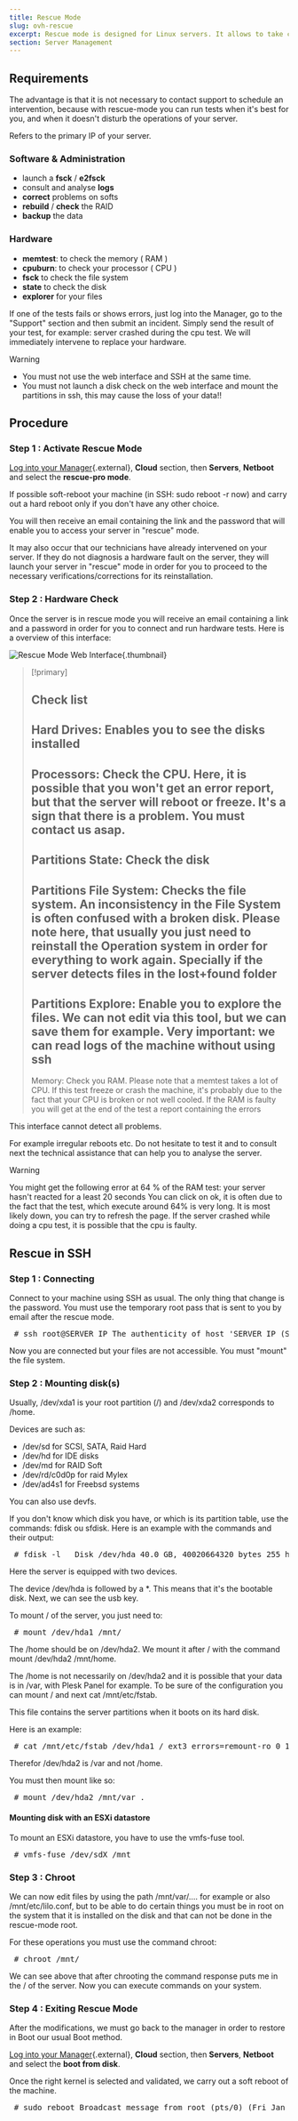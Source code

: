 ```yaml
---
title: Rescue Mode
slug: ovh-rescue
excerpt: Rescue mode is designed for Linux servers. It allows to take control SSH on the machine and also to check the hardware of the server.
section: Server Management
---
```



## Requirements
The advantage is that it is not necessary to contact support to schedule an intervention, because with rescue-mode you can run tests when it's best for you, and when it doesn't disturb the operations of your server.

Refers to the primary IP of your server.


### Software &amp; Administration
- launch a **fsck** / **e2fsck**
- consult and analyse **logs**
- **correct** problems on softs
- **rebuild** / **check** the RAID
- **backup** the data


### Hardware
- **memtest**: to check the memory ( RAM )
- **cpuburn**: to check your processor ( CPU )
- **fsck** to check the file system
- **state** to check the disk
- **explorer** for your files

If one of the tests fails or shows errors, just log into the Manager, go to the "Support" section and then submit an incident. Simply send the result of your test, for example: server crashed during the cpu test. We will immediately intervene to replace your hardware.



> [!warning]
>
> - You must not use the web interface and SSH at the same time.
> - You must not launch a disk check on the web interface and mount the partitions in ssh, this may cause the loss of your data!!
> 
> 


## Procedure

### Step 1 &#58; Activate Rescue Mode
[Log into your Manager](https://www.ovh.com/manager){.external}, **Cloud** section, then **Servers**, **Netboot** and select the **rescue-pro mode**.

If possible soft-reboot your machine (in SSH: sudo reboot -r now) and carry out a hard reboot only if you don't have any other choice.

You will then receive an email containing the link and the password that will enable you to access your server in "rescue" mode.

It may also occur that our technicians have already intervened on your server. If they do not diagnosis a hardware fault on the server, they will launch your server in "rescue" mode in order for you to proceed to the necessary verifications/corrections for its reinstallation.


### Step 2 &#58; Hardware Check
Once the server is in rescue mode you will receive an email containing a link and a password in order for you to connect and run hardware tests. Here is a overview of this interface:


![Rescue Mode Web Interface](images/rescue-web-interface.png){.thumbnail}



> [!primary]
>
> Check list
> - 
> Hard Drives: Enables you to see the disks installed
> - 
> Processors: Check the CPU. Here, it is possible that you won't get an error report, but that the server will reboot or freeze. It's a sign that there is a problem. You must contact us asap.
> - 
> Partitions State: Check the disk
> - 
> Partitions File System: Checks the file system. An inconsistency in the File System is often confused with a broken disk. Please note here, that usually you just need to reinstall the Operation system in order for everything to work again. Specially if the server detects files in the lost+found folder
> - 
> Partitions Explore: Enable you to explore the files. We can not edit via this tool, but we can save them for example. Very important: we can read logs of the machine without using ssh
> - 
> Memory: Check you RAM. Please note that a memtest takes a lot of CPU. If this test freeze or crash the machine, it's probably due to the fact that your CPU is broken or not well cooled. If the RAM is faulty you will get at the end of the test a report containing the errors
> 
> 

This interface cannot detect all problems.

For example irregular reboots etc. Do not hesitate to test it and to consult next the technical assistance that can help you to analyse the server.



> [!warning]
>
> You might get the following error at 64 % of the RAM test:
> your server hasn't reacted for a least 20 seconds
> You can click on ok, it is often due to the fact that the test, which execute around 64% is very long.
> It is most likely down, you can try to refresh the page.
> If the server crashed while doing a cpu test, it is possible that the cpu is faulty.
> 


## Rescue in SSH

### Step 1 &#58; Connecting
Connect to your machine using SSH as usual. The only thing that change is the password. You must use the temporary root pass that is sent to you by email after the rescue mode.

<div> <style type="text/css" scoped>span.prompt:before{content:"$ ";}</style> <pre class="highlight command-prompt"> <span class="prompt">ssh root@SERVER_IP</span> <span class="output">The authenticity of host 'SERVER_IP (SERVER_IP)' can't be established.</span> <span class="output">RSA key fingerprint is 02:11:f2:db:ad:42:86:de:f3:10:9a:fa:41:2d:09:77.</span> <span class="output">Are you sure you want to continue connecting (yes/no)? # <- yes</span> <span class="output">Warning: Permanently added 'SERVER_IP' (RSA) to the list of known hosts.</span> <span class="output">Password:</span> <span class="output">rescue:~#</span> </pre></div>
Now you are connected but your files are not accessible. You must "mount" the file system.


### Step 2 &#58; Mounting disk(s)
Usually, /dev/xda1 is your root partition (/) and /dev/xda2 corresponds to /home.

Devices are such as:

- /dev/sd for SCSI, SATA, Raid Hard
- /dev/hd for IDE disks
- /dev/md for RAID Soft
- /dev/rd/c0d0p for raid Mylex
- /dev/ad4s1 for Freebsd systems

You can also use devfs.

If you don't know which disk you have, or which is its partition table, use the commands: fdisk ou sfdisk. Here is an example with the commands and their output:

<div> <style type="text/css" scoped>span.prompt:before{content:"# ";}</style> <pre class="highlight command-prompt"> <span class="prompt">fdisk -l</span> <span class="blank">&nbsp;</span> <span class="output">Disk /dev/hda 40.0 GB, 40020664320 bytes</span> <span class="output">255 heads, 63 sectors/track, 4865 cylinders</span> <span class="output">Units = cylinders of 16065 * 512 = 8225280 bytes</span> <span class="blank">&nbsp;</span> <span class="output">Device Boot Start End Blocks Id System</span> <span class="output">/dev/hda1 * 1 1305 10482381 83 Linux</span> <span class="output">/dev/hda2 1306 4800 28073587+ 83 Linux</span> <span class="output">/dev/hda3 4801 4865 522112+ 82 Linux swap / Solaris</span> <span class="blank">&nbsp;</span> <span class="output">Disk /dev/sda 8254 MB, 8254390272 bytes</span> <span class="output">16 heads, 32 sectors/track, 31488 cylinders</span> <span class="output">Units = cylinders of 512 * 512 = 262144 bytes</span> <span class="blank">&nbsp;</span> <span class="output">Device Boot Start End Blocks Id System</span> <span class="output">/dev/sda1 1 31488 8060912 c W95 FAT32 (LBA)</span> </pre></div>
Here the server is equipped with two devices.

The device /dev/hda is followed by a *. This means that it's the bootable disk. Next, we can see the usb key.

To mount / of the server, you just need to:

<div> <style type="text/css" scoped>span.prompt:before{content:"# ";}</style> <pre class="highlight command-prompt"> <span class="prompt">mount /dev/hda1 /mnt/</span> </pre></div>
The /home should be on /dev/hda2. We mount it after / with the command mount /dev/hda2 /mnt/home.

The /home is not necessarily on /dev/hda2 and it is possible that your data is in /var, with Plesk Panel for example. To be sure of the configuration you can mount / and next cat /mnt/etc/fstab.

This file contains the server partitions when it boots on its hard disk.

Here is an example:

<div> <style type="text/css" scoped>span.prompt:before{content:"# ";}</style> <pre class="highlight command-prompt"> <span class="prompt">cat /mnt/etc/fstab</span> <span class="output">/dev/hda1 / ext3 errors=remount-ro 0 1</span> <span class="output">/dev/hda2 /var ext3 defaults,usrquota,grpquota 1 2</span> <span class="output">/dev/hda3 swap swap defaults 0 0</span> <span class="output">/dev/devpts /dev/pts devpts gid=5,mode=620 0 0</span> <span class="output">/dev/shm /dev/shm tmpfs defaults 0 0</span> <span class="output">/dev/proc /proc proc defaults 0 0</span> <span class="output">/dev/sys /sys sysfs defaults 0 0</span> </pre></div>
Therefor /dev/hda2 is /var and not /home.

You must then mount like so:

<div> <style type="text/css" scoped>span.prompt:before{content:"# ";}</style> <pre class="highlight command-prompt"> <span class="prompt">mount /dev/hda2 /mnt/var .</span> </pre></div>

#### Mounting disk with an ESXi datastore
To mount an ESXi datastore, you have to use the vmfs-fuse tool.

<div> <style type="text/css" scoped>span.prompt:before{content:"# ";}</style> <pre class="highlight command-prompt"> <span class="prompt">vmfs-fuse /dev/sdX /mnt</span> </pre></div>

### Step 3 &#58; Chroot
We can now edit files by using the path /mnt/var/.... for example or also /mnt/etc/lilo.conf, but to be able to do certain things you must be in root on the system that it is installed on the disk and that can not be done in the rescue-mode root.

For these operations you must use the command chroot:

<div> <style type="text/css" scoped>span.prompt:before{content:"# ";}</style> <pre class="highlight command-prompt"> <span class="prompt">chroot /mnt/</span> </pre></div>
We can see above that after chrooting the command response puts me in the / of the server. Now you can execute commands on your system.


### Step 4 &#58; Exiting Rescue Mode
After the modifications, we must go back to the manager in order to restore in Boot our usual Boot method.

[Log into your Manager](https://www.ovh.com/manager){.external}, **Cloud** section, then **Servers**, **Netboot** and select the **boot from disk**.

Once the right kernel is selected and validated, we carry out a soft reboot of the machine.

<div> <style type="text/css" scoped>span.prompt:before{content:"# ";}</style> <pre class="highlight command-prompt"> <span class="prompt">sudo reboot</span> <span class="output">Broadcast message from root (pts/0) (Fri Jan 19 03:14:07 2038):</span> <span class="output">The system is going down for reboot NOW!</span> </pre></div>